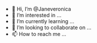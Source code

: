 - 👋 Hi, I’m @Janeveronica
- 👀 I’m interested in ...
- 🌱 I’m currently learning ...
- 💞️ I’m looking to collaborate on ...
- 📫 How to reach me ...

<!---
Janeveronica/Janeveronica is a ✨ special ✨ repository because its `README.md` (this file) appears on your GitHub profile.
You can click the Preview link to take a look at your changes.
--->
